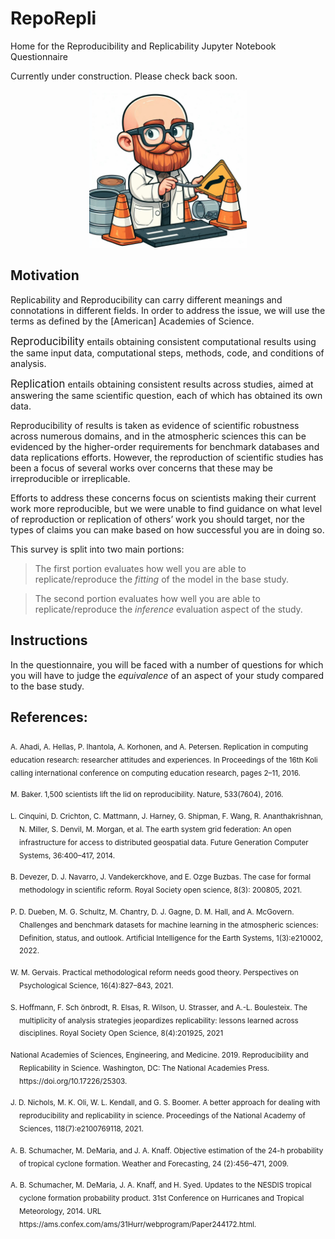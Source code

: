 # RepoRepli
Home for the Reproducibility and Replicability Jupyter Notebook Questionnaire

Currently under construction. Please check back soon.

<center>
<img src="roadwork.jfif" alt="Roadwork Image" width="50%">
</center>



## Motivation

Replicability and Reproducibility can carry different meanings and connotations in different fields. In order to address the issue, we will use the terms as defined by the \[American\] Academies of Science. 

<big>Reproducibility</big> entails obtaining consistent computational results using the same input data, computational steps, methods, code, and conditions of analysis.

<big>Replication</big> entails obtaining consistent results across studies, aimed at answering the same scientific question, each of which has obtained its own data. 

Reproducibility of results is taken as evidence of scientific robustness across numerous domains, and in the atmospheric sciences this can be evidenced by the higher-order requirements for benchmark databases and data replications efforts. However, the reproduction of scientific studies has been a focus of several works over concerns that these may be irreproducible or irreplicable. 

Efforts to address these concerns focus on scientists making their current work more reproducible, but we were unable to find guidance on what level of reproduction or replication of others’ work you should target, nor the types of claims you can make based on how successful you are in doing so.

This survey is split into two main portions:
>The first  portion evaluates how well you are able to replicate/reproduce the _fitting_ of the model in the base study.

>The second portion evaluates how well you are able to replicate/reproduce the _inference_ evaluation aspect of the study. 

## Instructions

In the questionnaire, you will be faced with a number of questions for which you will have to judge the _equivalence_ of an aspect of your study compared to the base study.



## References: <p style='text-indent: -1em; padding-left: 1em;'>
<sub> A. Ahadi, A. Hellas, P. Ihantola, A. Korhonen, and A. Petersen. Replication in computing education research: researcher attitudes and experiences. In Proceedings of the 16th Koli calling international conference on computing education research, pages 2–11, 2016.</sub> <p style='text-indent: -1em; padding-left: 1em;'>
<sub>M. Baker. 1,500 scientists lift the lid on reproducibility. Nature, 533(7604), 2016.</sub>
<p style='text-indent: -1em; padding-left: 1em;'> <sub>L. Cinquini, D. Crichton, C. Mattmann, J. Harney, G. Shipman, F. Wang, R. Ananthakrishnan, N. Miller, S. Denvil, M. Morgan, et al. The earth system grid federation: An open infrastructure for access to distributed geospatial data. Future Generation Computer Systems, 36:400–417, 2014.</sub>
<p style='text-indent: -1em; padding-left: 1em;'> <sub>B. Devezer, D. J. Navarro, J. Vandekerckhove, and E. Ozge Buzbas. The case for formal methodology in scientific reform. Royal Society open science, 8(3): 200805, 2021.</sub>
<p style='text-indent: -1em; padding-left: 1em;'> <sub>P. D. Dueben, M. G. Schultz, M. Chantry, D. J. Gagne, D. M. Hall, and A. McGovern. Challenges and benchmark datasets for machine learning in the atmospheric sciences: Definition, status, and outlook. Artificial Intelligence for the Earth Systems, 1(3):e210002, 2022.</sub>
<p style='text-indent: -1em; padding-left: 1em;'> <sub>W. M. Gervais. Practical methodological reform needs good theory. Perspectives on Psychological Science, 16(4):827–843, 2021.</sub>
<p style='text-indent: -1em; padding-left: 1em;'> <sub>S. Hoffmann, F. Sch ̈onbrodt, R. Elsas, R. Wilson, U. Strasser, and A.-L. Boulesteix. The multiplicity of analysis strategies jeopardizes replicability: lessons learned across disciplines. Royal Society Open Science, 8(4):201925, 2021</sub>
<p style='text-indent: -1em; padding-left: 1em;'> <sub>National Academies of Sciences, Engineering, and Medicine. 2019. Reproducibility and Replicability in Science. Washington, DC: The National Academies Press. https://doi.org/10.17226/25303.</sub> <p style='text-indent: -1em; padding-left: 1em;'>
<sub>J. D. Nichols, M. K. Oli, W. L. Kendall, and G. S. Boomer. A better approach for dealing with reproducibility and replicability in science. Proceedings of  the National Academy of Sciences, 118(7):e2100769118, 2021.</sub>
<p style='text-indent: -1em; padding-left: 1em;'> <sub>A. B. Schumacher, M. DeMaria, and J. A. Knaff. Objective estimation of the 24-h probability of tropical cyclone formation. Weather and Forecasting, 24 (2):456–471, 2009.</sub> <p style='text-indent: -1em; padding-left: 1em;'>
<sub>A. B. Schumacher, M. DeMaria, J. A. Knaff, and H. Syed. Updates to the NESDIS tropical cyclone formation probability product. 31st Conference on Hurricanes and Tropical Meteorology, 2014. URL https://ams.confex.com/ams/31Hurr/webprogram/Paper244172.html.</sub>